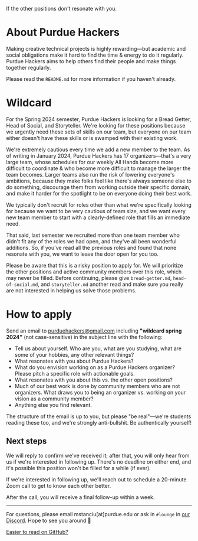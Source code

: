 If the other positions don't resonate with you.

# About Purdue Hackers

Making creative technical projects is highly rewarding—but academic and social obligations make it hard to find the time & energy to do it regularly. Purdue Hackers aims to help others find their people and make things together regularly.

Please read the `README.md` for more information if you haven't already.

# Wildcard

For the Spring 2024 semester, Purdue Hackers is looking for a Bread Getter, Head of Social, and Storyteller. We're looking for these positions because we urgently need these sets of skills on our team, but everyone on our team either doesn't have these skills or is swamped with their existing work.

We're extremely cautious every time we add a new member to the team. As of writing in January 2024, Purdue Hackers has 17 organizers—that's a very large team, whose schedules for our weekly All Hands become more difficult to coordinate & who become more difficult to manage the larger the team becomes. Larger teams also run the risk of lowering everyone's ambitions, because they make folks feel like there's always someone else to do something, discourage them from working outside their specific domain, and make it harder for the spotlight to be on everyone doing their best work.

We typically don't recruit for roles other than what we're specifically looking for because we want to be very cautious of team size, and we want every new team member to start with a clearly-defined role that fills an immediate need.

That said, last semester we recruited more than one team member who didn't fit any of the roles we had open, and they've all been wonderful additions. So, if you've read all the previous roles and found that none resonate with you, we want to leave the door open for you too.

Please be aware that this is a risky position to apply for. We will prioritize the other positions and active community members over this role, which may never be filled. Before continuing, please give `bread-getter.md`, `head-of-social.md`, and `storyteller.md` another read and make sure you really are not interested in helping us solve those problems.

# How to apply

Send an email to purduehackers@gmail.com including **"wildcard spring 2024"** (not case-sensitive) in the subject line with the following:

- Tell us about yourself. Who are you, what are you studying, what are some of your hobbies, any other relevant things?
- What resonates with you about Purdue Hackers?
- What do you envision working on as a Purdue Hackers organizer? Please pitch a specific role with actionable goals.
- What resonates with you about this vs. the other open positions?
- Much of our best work is done by community members who are not organizers. What draws you to being an organizer vs. working on your vision as a community member?
- Anything else you find relevant.

The structure of the email is up to you, but please "be real"—we're students reading these too, and we're strongly anti-bullshit. Be authentically yourself!

## Next steps

We will reply to confirm we've received it; after that, you will only hear from us if we're interested in following up. There's no deadline on either end, and it's possible this position won't be filled for a while (if ever).

If we're interested in following up, we'll reach out to schedule a 20-minute Zoom call to get to know each other better.

After the call, you will receive a final follow-up within a week.

---

For questions, please email mstanciu[at]purdue.edu or ask in `#lounge` in [our Discord](https://puhack.horse/discord). Hope to see you around 💛

[Easier to read on GitHub?](https://github.com/purduehackers/organize/blob/main/directory/wildcard.md)
